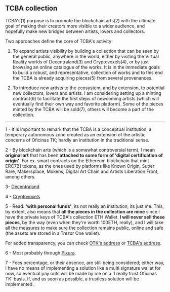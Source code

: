 ## TCBA collection

TCBA's(1) purpose is to promote the blockchain arts(2) with the ultimate goal of making their creators more visible to a wider audience, and hopefully make new bridges between artists, lovers and collectors.


Two approaches define the core of TCBA's activity:


1. To expand artists visibility by building a collection that can be seen by the general public, anywhere in the world, either by visiting the Virtual Reality worlds of Decentraland(3) and Cryptovoxels(4), or by just browsing an online catalogue of the works. It is in the immediate goals to build a robust, and representative, collection of works and to this end the TCBA is already acquiring pieces(5) from several provenances.

2. To introduce new artists to the ecosystem, and by extension, to potential new collectors, lovers and artists. I am considering setting up a minting contract(6) to facilitate the first steps of newcoming artists (which will eventually find their own way and favorite platform). Some of the pieces minted by the TCBA will be sold(7), others will become a part of the collection.

------------------
1 - It is important to remark that the TCBA is a conceptual institution, a temporary autonomous zone created as an extension of the artistic concerns of Oficinas TK; hardly an institution in the traditional sense.

2 - By blockchain arts (which is a somewhat controversial term), I mean **original art** that has been **attached to some form of 'digital certification of origin'**. For ex. smart contracts on the Ethereum blockchain that mint ERC721 tokens, as the ones used by platforms like Known Origin, Super Rare, Makersplace, Mokens, Digital Art Chain and Artists Liberation Front, among others.

3- [Decentraland](https://decentraland.org/)

4 - [Cryptovoxels](https://www.cryptovoxels.com/)

5 - Read: **'with personal funds'**, its not really an institution, its just me. This, by extent, also means that **all the pieces in the collection are mine** since I have the private keys of TCBA's collection ETH Wallet. **I will never sell these pieces**, by the way (even when they're worth 100ETH, really), and I will take all the measures to make sure the collection remains public, online and safe (the assets are stored in a Trezor One wallet).

For added transparency, you can check [OTK's address](https://etherscan.io/address/0xa4ad045d62a493f0ed883b413866448afb13087c) or [TCBA's address](https://etherscan.io/address/0x7CE438Bf068c8F47F0F46cB7891Fc7fD0956f117).

6 - Most probably through [Pixura](https://pixura.io/).

7 - Fees percentage, or their absence, are still being considered; either way, I have no means of implementing a solution like a multi signature wallet for now, so eventual pay outs will be made by me on a 'I really trust Oficinas TK' basis. If, and as soon as possible, a trustless solution will be implemented.
